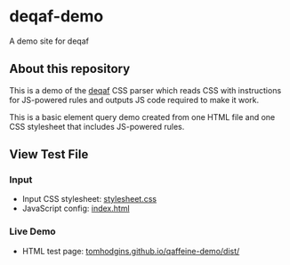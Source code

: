 # deqaf-demo

A demo site for deqaf

## About this repository

This is a demo of the [deqaf](https://github.com/tomhodgins/deqaf) CSS parser which reads CSS with instructions for JS-powered rules and outputs JS code required to make it work.

This is a basic element query demo created from one HTML file and one CSS stylesheet that includes JS-powered rules.

## View Test File

### Input

- Input CSS stylesheet: [stylesheet.css](src/stylesheet.css)
- JavaScript config: [index.html](dist/index.html#L117&L124)

### Live Demo

- HTML test page: [tomhodgins.github.io/qaffeine-demo/dist/](https://tomhodgins.github.io/deqaf-demo/dist/index.html)